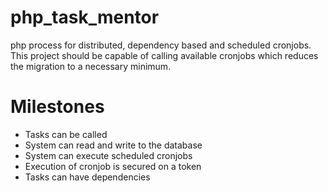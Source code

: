 php_task_mentor
================

php process for distributed, dependency based and scheduled cronjobs.
This project should be capable of calling available cronjobs which reduces the migration to a necessary minimum.

Milestones
============
* Tasks can be called
* System can read and write to the database
* System can execute scheduled cronjobs
* Execution of cronjob is secured on a token
* Tasks can have dependencies
